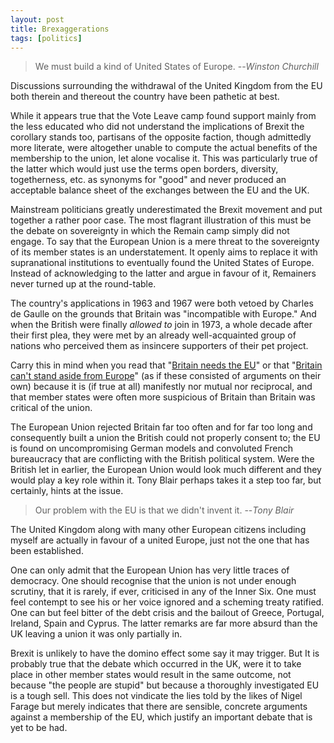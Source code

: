 ```yaml
---
layout: post 
title: Brexaggerations
tags: [politics]
---
```


> We must build a kind of United States of Europe.
> --<cite>Winston Churchill</cite>

Discussions surrounding the withdrawal of the United Kingdom from the EU both therein and thereout the country have been pathetic at best.

While it appears true that the Vote Leave camp found support mainly from the less educated who did not understand the implications of Brexit the corollary stands too, partisans of the opposite faction, though admittedly more literate, were altogether unable to compute the actual benefits of the membership to the union, let alone vocalise it. This was particularly true of the latter which would just use the terms open borders, diversity, togetherness, etc. as synonyms for "good" and never produced an acceptable balance sheet of the exchanges between the EU and the UK.

Mainstream politicians greatly underestimated the Brexit movement and put together a rather poor case. The most flagrant illustration of this must be the debate on sovereignty in which the Remain camp simply did not engage. To say that the European Union is a mere threat to the sovereignty of its member states is an understatement. It openly aims to replace it with supranational institutions to eventually found the United States of Europe. Instead of acknowledging to the latter and argue in favour of it, Remainers never turned up at the round-table.

The country's applications in 1963 and 1967 were both vetoed by Charles de Gaulle on the grounds that Britain was "incompatible with Europe." And when the British were finally *allowed to* join in 1973, a whole decade after their first plea, they were met by an already well-acquainted group of nations who perceived them as insincere supporters of their pet project.

Carry this in mind when you read that "[Britain needs the EU](http://www.nytimes.com/2016/03/04/opinion/boris-johnson-britain-europe-brexit.html?_r=0)" or that "[Britain can't stand aside from Europe](http://www.dailymail.co.uk/debate/article-3543962/History-teaches-T-stand-aside-Europe-Wellington-Churchill-yes-Lady-Thatcher-confirm.html)" (as if these consisted of arguments on their own) because it is (if true at all) manifestly nor mutual nor reciprocal, and that member states were often more suspicious of Britain than Britain was critical of the union. 

The European Union rejected Britain far too often and for far too long and consequently built a union the British could not properly consent to; the EU is found on uncompromising German models and convoluted French bureaucracy that are conflicting with the British political system. Were the British let in earlier, the European Union would look much different and they would play a key role within it. Tony Blair perhaps takes it a step too far, but certainly, hints at the issue. 

> Our problem with the EU is that we didn't invent it.
> --<cite>Tony Blair</cite> 

The United Kingdom along with many other European citizens including myself are actually in favour of a united Europe, just not the one that has been established. 

One can only admit that the European Union has very little traces of democracy. One should recognise that the union is not under enough scrutiny, that it is rarely, if ever, criticised in any of the Inner Six. One must feel contempt to see his or her voice ignored and a scheming treaty ratified. One can but feel bitter of the debt crisis and the bailout of Greece, Portugal, Ireland, Spain and Cyprus. The latter remarks are far more absurd than the UK leaving a union it was only partially in. 

Brexit is unlikely to have the domino effect some say it may trigger. But It is probably true that the debate which occurred in the UK, were it to take place in other member states would result in the same outcome, not because "the people are stupid" but because a thoroughly investigated EU is a tough sell. This does not vindicate the lies told by the likes of Nigel Farage but merely indicates that there are sensible, concrete arguments against a membership of the EU, which justify an important debate that is yet to be had.
